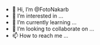 - 👋 Hi, I’m @FotoNakarb
- 👀 I’m interested in ...
- 🌱 I’m currently learning ...
- 💞️ I’m looking to collaborate on ...
- 📫 How to reach me ...

<!---
FotoNakarb/FotoNakarb is a ✨ special ✨ repository because its `README.md` (this file) appears on your GitHub profile.
You can click the Preview link to take a look at your changes.
--->
